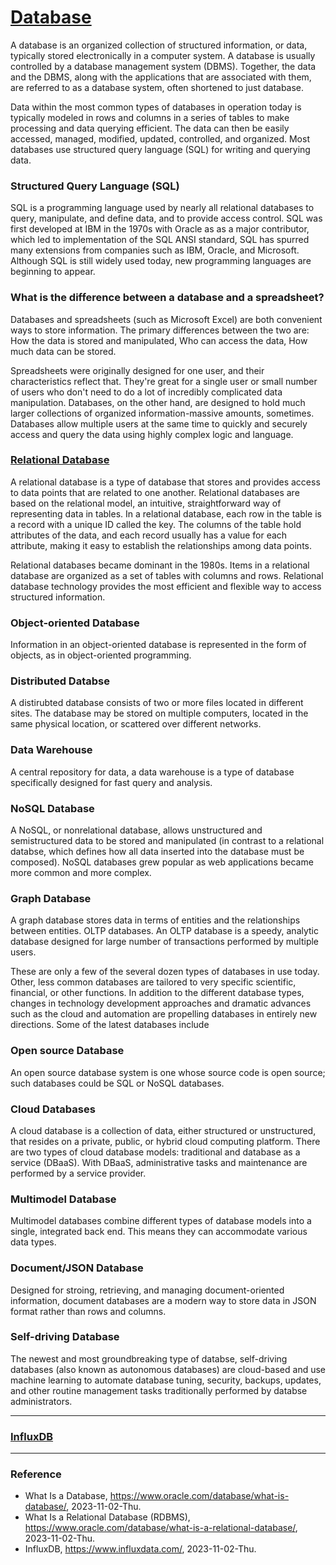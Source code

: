 # [Database](https://www.oracle.com/database/what-is-database/)

A database is an organized collection of structured information, or data, typically stored electronically in a computer system. A database is usually controlled by a database management system (DBMS). Together, the data and the DBMS, along with the applications that are associated with them, are referred to as a database system, often shortened to just database.

Data within the most common types of databases in operation today is typically modeled in rows and columns in a series of tables to make processing and data querying efficient. The data can then be easily accessed, managed, modified, updated, controlled, and organized. Most databases use structured query language (SQL) for writing and querying data.

### Structured Query Language (SQL)

SQL is a programming language used by nearly all relational databases to query, manipulate, and define data, and to provide access control. SQL was first developed at IBM in the 1970s with Oracle as as a major contributor, which led to implementation of the SQL ANSI standard, SQL has spurred many extensions from companies such as IBM, Oracle, and Microsoft. Although SQL is still widely used today, new programming languages are beginning to appear.

### What is the difference between a database and a spreadsheet?

Databases and spreadsheets (such as Microsoft Excel) are both convenient ways to store information. The primary differences between the two are: How the data is stored and manipulated, Who can access the data, How much data can be stored.

Spreadsheets were originally designed for one user, and their characteristics reflect that. They're great for a single user or small number of users who don't need to do a lot of incredibly complicated data manipulation. Databases, on the other hand, are designed to hold much larger collections of organized information-massive amounts, sometimes. Databases allow multiple users at the same time to quickly and securely access and query the data using highly complex logic and language.

### [Relational Database](https://www.oracle.com/database/what-is-a-relational-database/)

A relational database is a type of database that stores and provides access to data points that are related to one another. Relational databases are based on the relational model, an intuitive, straightforward way of representing data in tables. In a relational database, each row in the table is a record with a unique ID called the key. The columns of the table hold attributes of the data, and each record usually has a value for each attribute, making it easy to establish the relationships among data points.

Relational databases became dominant in the 1980s. Items in a relational database are organized as a set of tables with columns and rows. Relational database technology provides the most efficient and flexible way to access structured information.

### Object-oriented Database

Information in an object-oriented database is represented in the form of objects, as in object-oriented programming.

### Distributed Databse

A distirubted database consists of two or more files located in different sites. The database may be stored on multiple computers, located in the same physical location, or scattered over different networks.

### Data Warehouse

A central repository for data, a data warehouse is a type of database specifically designed for fast query and analysis.

### NoSQL Database

A NoSQL, or nonrelational database, allows unstructured and semistructured data to be stored and manipulated (in contrast to a relational databse, which defines how all data inserted into the database must be composed). NoSQL databases grew popular as web applications became more common and more complex.

### Graph Database

A graph database stores data in terms of entities and the relationships between entities. OLTP databases. An OLTP database is a speedy, analytic database designed for large number of transactions performed by multiple users.

These are only a few of the several dozen types of databases in use today. Other, less common databases are tailored to very specific scientific, financial, or other functions. In addition to the different database types, changes in technology development approaches and dramatic advances such as the cloud and automation are propelling databases in entirely new directions. Some of the latest databases include

### Open source Database

An open source database system is one whose source code is open source; such databases could be SQL or NoSQL databases.

### Cloud Databases

A cloud database is a collection of data, either structured or unstructured, that resides on a private, public, or hybrid cloud computing platform. There are two types of cloud database models: traditional and database as a service (DBaaS). With DBaaS, administrative tasks and maintenance are performed by a service provider.

### Multimodel Database

Multimodel databases combine different types of database models into a single, integrated back end. This means they can accommodate various data types.

### Document/JSON Database

Designed for stroing, retrieving, and managing document-oriented information, document databases are a modern way to store data in JSON format rather than rows and columns.

### Self-driving Database

The newest and most groundbreaking type of databse, self-driving databases (also known as autonomous databases) are cloud-based and use machine learning to automate database tuning, security, backups, updates, and other routine management tasks traditionally performed by databse administrators.

---

### [InfluxDB](https://www.influxdata.com/)

---

### Reference
- What Is a Database, https://www.oracle.com/database/what-is-database/, 2023-11-02-Thu.
- What Is a Relational Database (RDBMS), https://www.oracle.com/database/what-is-a-relational-database/, 2023-11-02-Thu.
- InfluxDB, https://www.influxdata.com/, 2023-11-02-Thu.
